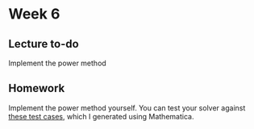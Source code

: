 # Week 6

## Lecture to-do
Implement the power method

## Homework
Implement the power method yourself. You can test your solver against [these test cases](https://github.com/rbxmath/Vector101/blob/c61122713ec862b7f6e24bfa3afd1a24a1ec0932/week-6/homework/EigenSolverTests.lua#L4-L62), which I generated using Mathematica.
